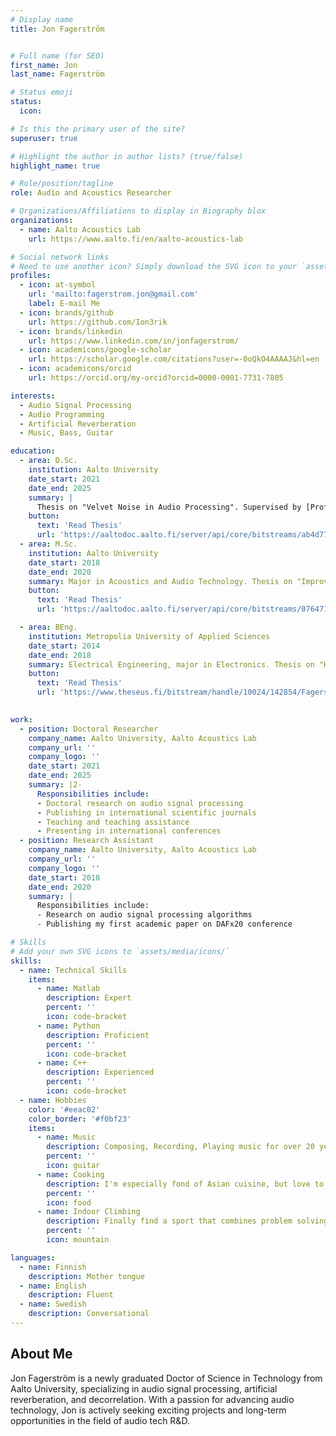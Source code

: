 ```yaml
---
# Display name
title: Jon Fagerström


# Full name (for SEO)
first_name: Jon
last_name: Fagerström

# Status emoji
status:
  icon: 

# Is this the primary user of the site?
superuser: true

# Highlight the author in author lists? (true/false)
highlight_name: true

# Role/position/tagline
role: Audio and Acoustics Researcher

# Organizations/Affiliations to display in Biography blox
organizations:
  - name: Aalto Acoustics Lab
    url: https://www.aalto.fi/en/aalto-acoustics-lab

# Social network links
# Need to use another icon? Simply download the SVG icon to your `assets/media/icons/` folder.
profiles:
  - icon: at-symbol
    url: 'mailto:fagerstrom.jon@gmail.com'
    label: E-mail Me
  - icon: brands/github
    url: https://github.com/Ion3rik
  - icon: brands/linkedin
    url: https://www.linkedin.com/in/jonfagerstrom/
  - icon: academicons/google-scholar
    url: https://scholar.google.com/citations?user=-0oQkO4AAAAJ&hl=en
  - icon: academicons/orcid
    url: https://orcid.org/my-orcid?orcid=0000-0001-7731-7805

interests:
  - Audio Signal Processing
  - Audio Programming
  - Artificial Reverberation
  - Music, Bass, Guitar

education:
  - area: D.Sc.
    institution: Aalto University
    date_start: 2021
    date_end: 2025
    summary: |
      Thesis on "Velvet Noise in Audio Processing". Supervised by [Prof Vesa Välimäki] and advised by [Prof Sebastian J. Schlecht].
    button:
      text: 'Read Thesis'
      url: 'https://aaltodoc.aalto.fi/server/api/core/bitstreams/ab4d77b3-74bd-40b5-919f-deba2f88fcba/content'
  - area: M.Sc.
    institution: Aalto University
    date_start: 2018
    date_end: 2020
    summary: Major in Acoustics and Audio Technology. Thesis on "Improving Artificial Reverberation using Velvet Noise"
    button:
      text: 'Read Thesis'
      url: 'https://aaltodoc.aalto.fi/server/api/core/bitstreams/0764716c-2aaf-4d42-b9f5-94bf650209b8/content'

  - area: BEng. 
    institution: Metropolia University of Applied Sciences
    date_start: 2014
    date_end: 2018
    summary: Electrical Engineering, major in Electronics. Thesis on "Headphone Acoustic Measurement and Quality Control"
    button:
      text: 'Read Thesis'
      url: 'https://www.theseus.fi/bitstream/handle/10024/142854/Fagerstrom_Jon.pdf?sequence=1&isAllowed=y'
    

work:
  - position: Doctoral Researcher
    company_name: Aalto University, Aalto Acoustics Lab
    company_url: ''
    company_logo: ''
    date_start: 2021
    date_end: 2025
    summary: |2-
      Responsibilities include:
      - Doctoral research on audio signal processing
      - Publishing in international scientific journals
      - Teaching and teaching assistance
      - Presenting in international conferences
  - position: Research Assistant
    company_name: Aalto University, Aalto Acoustics Lab
    company_url: ''
    company_logo: ''
    date_start: 2018
    date_end: 2020
    summary: |
      Responsibilities include:
      - Research on audio signal processing algorithms
      - Publishing my first academic paper on DAFx20 conference

# Skills
# Add your own SVG icons to `assets/media/icons/`
skills:
  - name: Technical Skills
    items:
      - name: Matlab
        description: Expert
        percent: ''
        icon: code-bracket
      - name: Python
        description: Proficient
        percent: ''
        icon: code-bracket
      - name: C++
        description: Experienced
        percent: ''
        icon: code-bracket
  - name: Hobbies
    color: '#eeac02'
    color_border: '#f0bf23'
    items:
      - name: Music
        description: Composing, Recording, Playing music for over 20 years. My main instruments are bass guitar and guitar.
        percent: ''
        icon: guitar
      - name: Cooking
        description: I'm especially fond of Asian cuisine, but love to cook anything tasty!
        percent: ''
        icon: food
      - name: Indoor Climbing
        description: Finally find a sport that combines problem solving with physical exercise!
        percent: ''
        icon: mountain

languages:
  - name: Finnish
    description: Mother tongue
  - name: English
    description: Fluent
  - name: Swedish
    description: Conversational  
---
```


## About Me

Jon Fagerström is a newly graduated Doctor of Science in Technology from Aalto University, specializing in audio signal processing, artificial reverberation, and decorrelation. With a passion for advancing audio technology, Jon is actively seeking exciting projects and long-term opportunities in the field of audio tech R&D.
